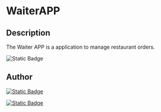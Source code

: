 # WaiterAPP

## Description

The Waiter APP is a application to manage restaurant orders.

![Static Badge](https://img.shields.io/badge/status-in%20progress-blue?style=for-the-badge)

## Author




[![Static Badge](https://img.shields.io/badge/nikolas%20lopes-c1c1c1?style=for-the-badge&logo=linkedin&label=linkedin&labelColor=2371B7)](https://www.linkedin.com/in/nikolaslopes/)

[![Static Badge](https://img.shields.io/badge/nikolaslopes-c1c1c1?style=for-the-badge&logo=github&label=github&labelColor=%23222)](https://github.com/nikolaslopes)